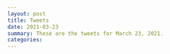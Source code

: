 ```yaml
---
layout: post
title: Tweets
date: 2021-03-23
summary: These are the tweets for March 23, 2021.
categories:
---
```


